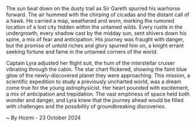 
The sun beat down on the dusty trail as Sir Gareth spurred his warhorse forward. The air hummed with the chirping of cicadas and the distant call of a hawk. He carried a map, weathered and worn, marking the rumored location of a lost city hidden within the untamed wilds. Every rustle in the undergrowth, every shadow cast by the midday sun, sent shivers down his spine, a mix of fear and anticipation. His journey was fraught with danger, but the promise of untold riches and glory spurred him on, a knight errant seeking fortune and fame in the untamed corners of the world.

Captain Lyra adjusted her flight suit, the hum of the interstellar cruiser vibrating through the cabin. The star chart flickered, showing the faint blue glow of the newly-discovered planet they were approaching. This mission, a scientific expedition to study a previously uncharted world, was a dream come true for the young astrophysicist. Her heart pounded with excitement, a mix of anticipation and trepidation. The vast emptiness of space held both wonder and danger, and Lyra knew that the journey ahead would be filled with challenges and the possibility of groundbreaking discoveries. 

~ By Hozmi - 23 October 2024
